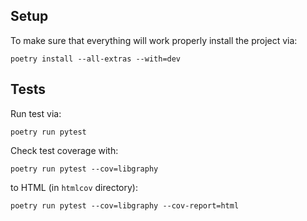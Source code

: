 ## Setup
To make sure that everything will work properly install the project via:

    poetry install --all-extras --with=dev

## Tests

Run test via:

    poetry run pytest

Check test coverage with:

    poetry run pytest --cov=libgraphy

to HTML (in `htmlcov` directory):

    poetry run pytest --cov=libgraphy --cov-report=html

